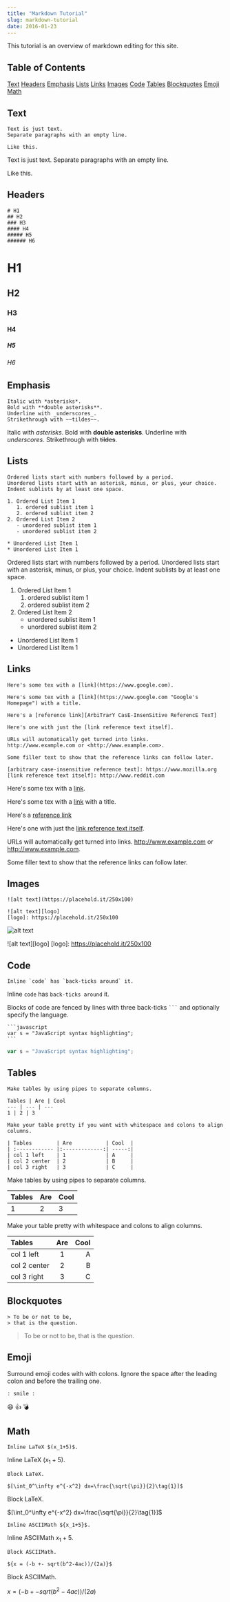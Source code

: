 ```yaml
---
title: "Markdown Tutorial"
slug: markdown-tutorial
date: 2016-01-23
---
```


This tutorial is an overview of markdown editing for this site.

<!-- excerpt -->

## Table of Contents
[Text](#text)
[Headers](#headers)
[Emphasis](#emphasis)
[Lists](#lists)
[Links](#links)
[Images](#images)
[Code](#code)
[Tables](#tables)
[Blockquotes](#blockquotes)
[Emoji](#emoji)
[Math](#math)

## Text

```
Text is just text.
Separate paragraphs with an empty line.

Like this.
```

Text is just text.
Separate paragraphs with an empty line.

Like this.

## Headers

```
# H1
## H2
### H3
#### H4
##### H5
###### H6
```

# H1
## H2
### H3
#### H4
##### H5
###### H6

## Emphasis

```
Italic with *asterisks*.
Bold with **double asterisks**.
Underline with _underscores_.
Strikethrough with ~~tildes~~.
```

Italic with *asterisks*.
Bold with **double asterisks**.
Underline with _underscores_.
Strikethrough with ~~tildes~~.

## Lists

```
Ordered lists start with numbers followed by a period.
Unordered lists start with an asterisk, minus, or plus, your choice.
Indent sublists by at least one space.

1. Ordered List Item 1
   1. ordered sublist item 1
   2. ordered sublist item 2
2. Ordered List Item 2
   - unordered sublist item 1
   - unordered sublist item 2

* Unordered List Item 1
* Unordered List Item 1
```

Ordered lists start with numbers followed by a period.
Unordered lists start with an asterisk, minus, or plus, your choice.
Indent sublists by at least one space.

1. Ordered List Item 1
   1. ordered sublist item 1
   2. ordered sublist item 2
2. Ordered List Item 2
   - unordered sublist item 1
   - unordered sublist item 2

* Unordered List Item 1
* Unordered List Item 1

## Links

```
Here's some tex with a [link](https://www.google.com).

Here's some tex with a [link](https://www.google.com "Google's Homepage") with a title.

Here's a [reference link][ArbiTrarY CasE-InsenSitive ReferencE TexT]

Here's one with just the [link reference text itself].

URLs will automatically get turned into links.
http://www.example.com or <http://www.example.com>.

Some filler text to show that the reference links can follow later.

[arbitrary case-insensitive reference text]: https://www.mozilla.org
[link reference text itself]: http://www.reddit.com
```

Here's some tex with a [link](https://www.google.com).

Here's some tex with a [link](https://www.google.com "Google's Homepage") with a title.

Here's a [reference link][ArbiTrarY CasE-InsenSitive ReferencE TexT]

Here's one with just the [link reference text itself].

URLs will automatically get turned into links.
http://www.example.com or <http://www.example.com>.

Some filler text to show that the reference links can follow later.

[arbitrary case-insensitive reference text]: https://www.mozilla.org
[link reference text itself]: http://www.reddit.com

## Images

```
![alt text](https://placehold.it/250x100)

![alt text][logo]
[logo]: https://placehold.it/250x100
```

![alt text](https://placehold.it/250x100)

![alt text][logo]
[logo]: https://placehold.it/250x100

## Code

```
Inline `code` has `back-ticks around` it.
```

Inline `code` has `back-ticks around` it.

Blocks of code are fenced by lines with three back-ticks <code>```</code> and optionally specify the language.

<pre lang=""><code>```javascript
var s = "JavaScript syntax highlighting";
```
</code></pre>

```javascript
var s = "JavaScript syntax highlighting";
```

## Tables

```
Make tables by using pipes to separate columns.

Tables | Are | Cool
--- | --- | ---
1 | 2 | 3

Make your table pretty if you want with whitespace and colons to align columns.

| Tables        | Are           | Cool  |
| :------------ |:-------------:| -----:|
| col 1 left    | 1             | A     |
| col 2 center  | 2             | B     |
| col 3 right   | 3             | C     |
```

Make tables by using pipes to separate columns.

Tables | Are | Cool
--- | --- | ---
1 | 2 | 3

Make your table pretty with whitespace and colons to align columns.

| Tables        | Are           | Cool  |
| :------------ |:-------------:| -----:|
| col 1 left    | 1             | A     |
| col 2 center  | 2             | B     |
| col 3 right   | 3             | C     |

## Blockquotes

```
> To be or not to be,
> that is the question.
```

> To be or not to be,
> that is the question.

## Emoji

Surround emoji codes with with colons. Ignore the space after the leading colon and before the trailing one.

```
: smile :
```

:smile: :+1: :bomb:

## Math

```
Inline LaTeX $(x_1+5)$.
```

Inline LaTeX $(x_1+5)$.

```
Block LaTeX.

$[\int_0^\infty e^{-x^2} dx=\frac{\sqrt{\pi}}{2}\tag{1}]$
```

Block LaTeX.

$[\int_0^\infty e^{-x^2} dx=\frac{\sqrt{\pi}}{2}\tag{1}]$

```
Inline ASCIIMath ${x_1+5}$.
```

Inline ASCIIMath ${x_1+5}$.

```
Block ASCIIMath.

${x = (-b +- sqrt(b^2-4ac))/(2a)}$
```

Block ASCIIMath.

${x = (-b +- sqrt(b^2-4ac))/(2a)}$
